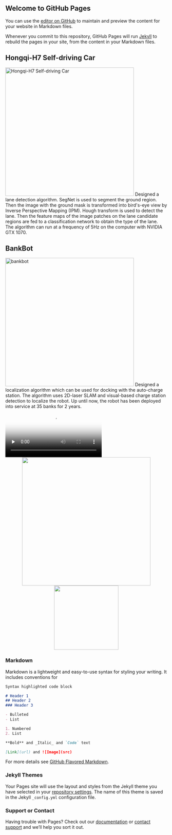 ## Welcome to GitHub Pages

You can use the [editor on GitHub](https://github.com/Minzhao1995/Minzhao1995.github.io/edit/master/index.md) to maintain and preview the content for your website in Markdown files.

Whenever you commit to this repository, GitHub Pages will run [Jekyll](https://jekyllrb.com/) to rebuild the pages in your site, from the content in your Markdown files.

## Hongqi-H7 Self-driving Car
<img src="https://minzhao1995.github.io/figures/hongqi.png" title="Hongqi-H7 Self-driving Car" width="400" />
Designed a lane detection algorithm. SegNet is used to segment the ground region. Then the image with the ground mask is transformed into bird's-eye view by Inverse Perspective Mapping (IPM). Hough transform is used to detect the lane. Then the feature maps of the image patches on the lane candidate regions are fed to a classification network to obtain the type of the lane. The algorithm can run at a frequency of 5Hz on the computer with NVIDIA GTX 1070.

## BankBot
<img src="https://minzhao1995.github.io/figures/bankbot.png" title="bankbot" width="400" />
Designed a localization algorithm which can be used for docking with the auto-charge station. The algorithm uses 2D-laser SLAM and visual-based charge station detection to localize the robot. Up until now, the robot has been deployed into service at 35 banks for 2 years.

<video id="video" controls="" preload="none" poster="https://minzhao1995.github.io/figures/bankbot.png">
<source id="mp4" src="https://minzhao1995.github.io/figures/navigation.mp4" type="video/mp4">
</video>



<center class="half">
    <img src="https://minzhao1995.github.io/figures/hongqi.png" width="400"/><img src="https://www.opensuse.org/build/images/opensuse-laptop.gif" width="200"/>
</center>

### Markdown

Markdown is a lightweight and easy-to-use syntax for styling your writing. It includes conventions for

```markdown
Syntax highlighted code block

# Header 1
## Header 2
### Header 3

- Bulleted
- List

1. Numbered
2. List

**Bold** and _Italic_ and `Code` text

[Link](url) and ![Image](src)
```

For more details see [GitHub Flavored Markdown](https://guides.github.com/features/mastering-markdown/).

### Jekyll Themes

Your Pages site will use the layout and styles from the Jekyll theme you have selected in your [repository settings](https://github.com/Minzhao1995/Minzhao1995.github.io/settings). The name of this theme is saved in the Jekyll `_config.yml` configuration file.

### Support or Contact

Having trouble with Pages? Check out our [documentation](https://help.github.com/categories/github-pages-basics/) or [contact support](https://github.com/contact) and we’ll help you sort it out.
